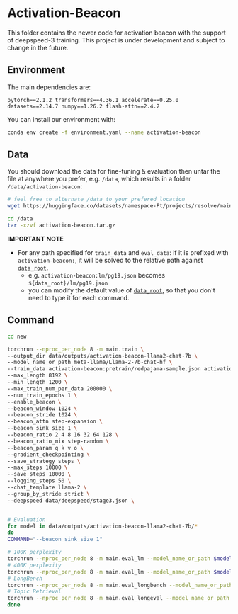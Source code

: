 # Activation-Beacon

This folder contains the newer code for activation beacon with the support of deepspeed-3 training. This project is under development and subject to change in the future.

## Environment
The main dependencies are:
```
pytorch==2.1.2 transformers==4.36.1 accelerate==0.25.0 datasets==2.14.7 numpy==1.26.2 flash-attn==2.4.2
```
You can install our environment with:
```bash
conda env create -f environment.yaml --name activation-beacon
```


## Data
You should download the data for fine-tuning & evaluation then untar the file at anywhere you prefer, e.g. `/data`, which results in a folder `/data/activation-beacon`:
```bash
# feel free to alternate /data to your prefered location
wget https://huggingface.co/datasets/namespace-Pt/projects/resolve/main/activation-beacon.tar.gz?download=true -O /data/activation-beacon.tar.gz

cd /data
tar -xzvf activation-beacon.tar.gz
```

**IMPORTANT NOTE**
- For any path specified for `train_data` and `eval_data`: if it is prefixed with `activation-beacon:`, it will be solved to the relative path against [`data_root`](../src/args.py). 
  - e.g. `activation-beacon:lm/pg19.json` becomes `${data_root}/lm/pg19.json`
  - you can modify the default value of [`data_root`](../src/args.py), so that you don't need to type it for each command.


## Command
```bash
cd new

torchrun --nproc_per_node 8 -m main.train \
--output_dir data/outputs/activation-beacon-llama2-chat-7b \
--model_name_or_path meta-llama/Llama-2-7b-chat-hf \
--train_data activation-beacon:pretrain/redpajama-sample.json activation-beacon:finetune/longalpaca.json \
--max_length 8192 \
--min_length 1200 \
--max_train_num_per_data 200000 \
--num_train_epochs 1 \
--enable_beacon \
--beacon_window 1024 \
--beacon_stride 1024 \
--beacon_attn step-expansion \
--beacon_sink_size 1 \
--beacon_ratio 2 4 8 16 32 64 128 \
--beacon_ratio_mix step-random \
--beacon_param q k v o \
--gradient_checkpointing \
--save_strategy steps \
--max_steps 10000 \
--save_steps 10000 \
--logging_steps 50 \
--chat_template llama-2 \
--group_by_stride strict \
--deepspeed data/deepspeed/stage3.json \


# Evaluation
for model in data/outputs/activation-beacon-llama2-chat-7b/*
do
COMMAND="--beacon_sink_size 1"

# 100K perplexity
torchrun --nproc_per_node 8 -m main.eval_lm --model_name_or_path $model --max_length 100000 --beacon_ratio 32 --min_length 400000 --enable_beacon --stride 0 $COMMAND
# 400K perplexity
torchrun --nproc_per_node 8 -m main.eval_lm --model_name_or_path $model --max_length 400000 --beacon_ratio 128 --min_length 400000 --enable_beacon --stride 0 $COMMAND
# LongBench
torchrun --nproc_per_node 8 -m main.eval_longbench --model_name_or_path $model --max_length 15500 --enable_beacon $COMMAND
# Topic Retrieval
torchrun --nproc_per_node 8 -m main.eval_longeval --model_name_or_path $model --enable_beacon $COMMAND
done
```
